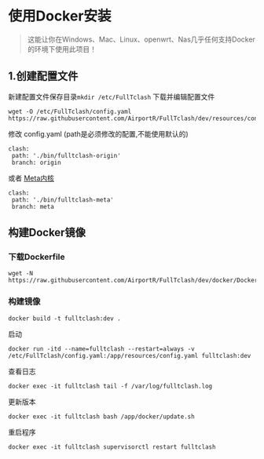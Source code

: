 # 使用Docker安装

> 这能让你在Windows、Mac、Linux、openwrt、Nas几乎任何支持Docker的环境下使用此项目！

## 1.创建配置文件
新建配置文件保存目录`mkdir /etc/FullTclash`
下载并编辑配置文件
```
wget -O /etc/FullTclash/config.yaml https://raw.githubusercontent.com/AirportR/FullTclash/dev/resources/config.yaml.example
```
修改 config.yaml (path是必须修改的配置,不能使用默认的)
```
clash:
 path: './bin/fulltclash-origin'
 branch: origin
```
或者 [Meta内核](https://github.com/AirportR/FullTCore/tree/meta)
```
clash:
 path: './bin/fulltclash-meta'
 branch: meta
```

## 构建Docker镜像

### 下载Dockerfile
```
wget -N https://raw.githubusercontent.com/AirportR/FullTclash/dev/docker/Dockerfile
```

### 构建镜像
```
docker build -t fulltclash:dev .
```

启动
```
docker run -itd --name=fulltclash --restart=always -v /etc/FullTclash/config.yaml:/app/resources/config.yaml fulltclash:dev
```
查看日志
```
docker exec -it fulltclash tail -f /var/log/fulltclash.log
```
更新版本
```
docker exec -it fulltclash bash /app/docker/update.sh
```
重启程序
```
docker exec -it fulltclash supervisorctl restart fulltclash
```
